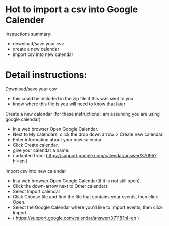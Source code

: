 Hot to import a csv into Google Calender
========

Instructions summary: 
   * download/save your csv
   * create a new calendar
   * import csv into new calendar


Detail instructions:
========

Download/save your csv
   * this could be included in the zip file if this was sent to you
   * know where this file is you will need to know that later

 
Create a new calendar (for these instructions I am assuming you are using google calendar)
   * In a web browser Open Google Calendar.
   * Next to My calendars, click the drop down arrow > Create new calendar.
   * Enter information about your new calendar.
   * Click Create calendar.
   * give your calendar a name.
   * ( adapted from: https://support.google.com/calendar/answer/37095?hl=en )


Import csv into new calendar
  * In a web browser Open Google Calendar(if it is not still open).
  * Click the down-arrow next to Other calendars
  * Select Import calendar
  * Click Choose file and find the file that contains your events, then click Open.
  * Select the Google Calendar where you'd like to import events, then click Import.
  * ( https://support.google.com/calendar/answer/37118?hl=en )
 
   
